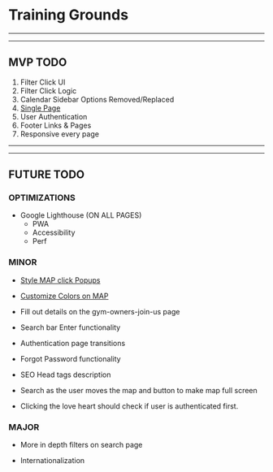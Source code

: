 # Training Grounds

---

---

## MVP TODO

1. Filter Click UI
2. Filter Click Logic
3. Calendar Sidebar Options Removed/Replaced
4. [Single Page](https://www.airbnb.com/rooms/23147354?translate_ugc=false&federated_search_id=8d4c21c6-f2fc-423b-aff6-879bd5a00dc7&source_impression_id=p3_1633248502_njqR2sDEFxbVWXyr&guests=1&adults=1)
5. User Authentication
6. Footer Links & Pages
7. Responsive every page

---

---

## FUTURE TODO

### OPTIMIZATIONS

- Google Lighthouse (ON ALL PAGES)
  - PWA
  - Accessibility
  - Perf

### MINOR

- [Style MAP click Popups](https://visgl.github.io/react-map-gl/docs/api-reference/popup)

- [Customize Colors on MAP](https://studio.mapbox.com/styles/wilderdev/ckuaavva26k8f19qj6etlivy2/edit/#9/40.72/-73.97)

- Fill out details on the gym-owners-join-us page

- Search bar Enter functionality

- Authentication page transitions

- Forgot Password functionality

- SEO Head tags description

- Search as the user moves the map and button to make map full screen

- Clicking the love heart should check if user is authenticated first.

### MAJOR

- More in depth filters on search page

- Internationalization
